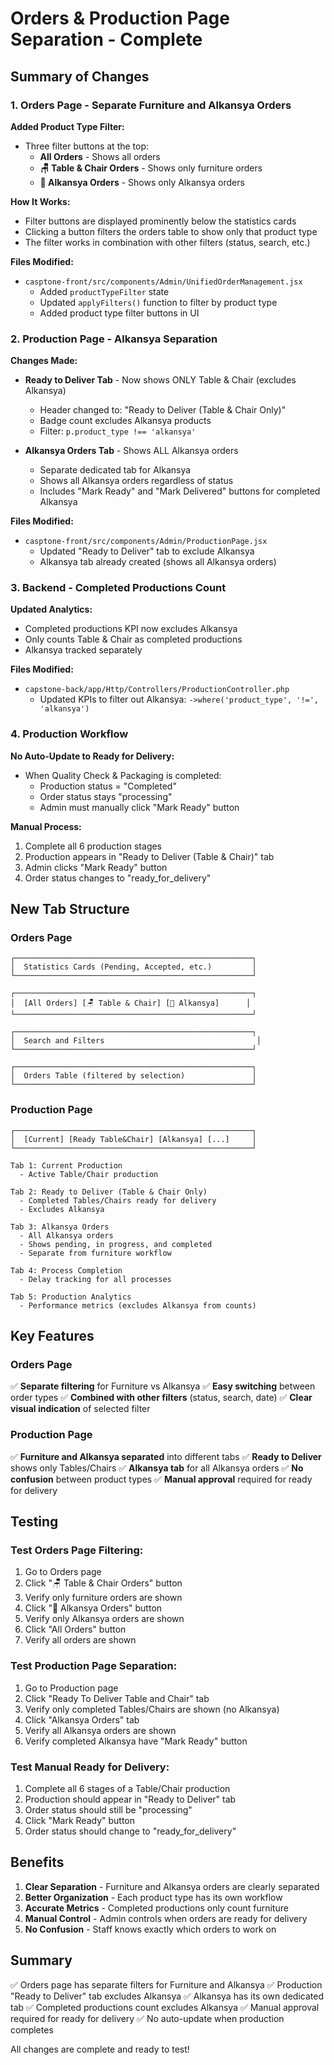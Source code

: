 # Orders & Production Page Separation - Complete

## Summary of Changes

### 1. Orders Page - Separate Furniture and Alkansya Orders

**Added Product Type Filter:**
- Three filter buttons at the top:
  - **All Orders** - Shows all orders
  - **🪑 Table & Chair Orders** - Shows only furniture orders
  - **🐷 Alkansya Orders** - Shows only Alkansya orders

**How It Works:**
- Filter buttons are displayed prominently below the statistics cards
- Clicking a button filters the orders table to show only that product type
- The filter works in combination with other filters (status, search, etc.)

**Files Modified:**
- `casptone-front/src/components/Admin/UnifiedOrderManagement.jsx`
  - Added `productTypeFilter` state
  - Updated `applyFilters()` function to filter by product type
  - Added product type filter buttons in UI

### 2. Production Page - Alkansya Separation

**Changes Made:**
- **Ready to Deliver Tab** - Now shows ONLY Table & Chair (excludes Alkansya)
  - Header changed to: "Ready to Deliver (Table & Chair Only)"
  - Badge count excludes Alkansya products
  - Filter: `p.product_type !== 'alkansya'`

- **Alkansya Orders Tab** - Shows ALL Alkansya orders
  - Separate dedicated tab for Alkansya
  - Shows all Alkansya orders regardless of status
  - Includes "Mark Ready" and "Mark Delivered" buttons for completed Alkansya

**Files Modified:**
- `casptone-front/src/components/Admin/ProductionPage.jsx`
  - Updated "Ready to Deliver" tab to exclude Alkansya
  - Alkansya tab already created (shows all Alkansya orders)

### 3. Backend - Completed Productions Count

**Updated Analytics:**
- Completed productions KPI now excludes Alkansya
- Only counts Table & Chair as completed productions
- Alkansya tracked separately

**Files Modified:**
- `capstone-back/app/Http/Controllers/ProductionController.php`
  - Updated KPIs to filter out Alkansya: `->where('product_type', '!=', 'alkansya')`

### 4. Production Workflow

**No Auto-Update to Ready for Delivery:**
- When Quality Check & Packaging is completed:
  - Production status = "Completed"
  - Order status stays "processing"
  - Admin must manually click "Mark Ready" button
  
**Manual Process:**
1. Complete all 6 production stages
2. Production appears in "Ready to Deliver (Table & Chair)" tab
3. Admin clicks "Mark Ready" button
4. Order status changes to "ready_for_delivery"

## New Tab Structure

### Orders Page
```
┌─────────────────────────────────────────────────────┐
│  Statistics Cards (Pending, Accepted, etc.)         │
└─────────────────────────────────────────────────────┘

┌─────────────────────────────────────────────────────┐
│  [All Orders] [🪑 Table & Chair] [🐷 Alkansya]      │
└─────────────────────────────────────────────────────┘

┌─────────────────────────────────────────────────────┐
│  Search and Filters                                  │
└─────────────────────────────────────────────────────┘

┌─────────────────────────────────────────────────────┐
│  Orders Table (filtered by selection)               │
└─────────────────────────────────────────────────────┘
```

### Production Page
```
┌─────────────────────────────────────────────────────┐
│  [Current] [Ready Table&Chair] [Alkansya] [...]     │
└─────────────────────────────────────────────────────┘

Tab 1: Current Production
  - Active Table/Chair production

Tab 2: Ready to Deliver (Table & Chair Only)
  - Completed Tables/Chairs ready for delivery
  - Excludes Alkansya

Tab 3: Alkansya Orders
  - All Alkansya orders
  - Shows pending, in progress, and completed
  - Separate from furniture workflow

Tab 4: Process Completion
  - Delay tracking for all processes

Tab 5: Production Analytics
  - Performance metrics (excludes Alkansya from counts)
```

## Key Features

### Orders Page
✅ **Separate filtering** for Furniture vs Alkansya
✅ **Easy switching** between order types
✅ **Combined with other filters** (status, search, date)
✅ **Clear visual indication** of selected filter

### Production Page
✅ **Furniture and Alkansya separated** into different tabs
✅ **Ready to Deliver** shows only Tables/Chairs
✅ **Alkansya tab** for all Alkansya orders
✅ **No confusion** between product types
✅ **Manual approval** required for ready for delivery

## Testing

### Test Orders Page Filtering:
1. Go to Orders page
2. Click "🪑 Table & Chair Orders" button
3. Verify only furniture orders are shown
4. Click "🐷 Alkansya Orders" button
5. Verify only Alkansya orders are shown
6. Click "All Orders" button
7. Verify all orders are shown

### Test Production Page Separation:
1. Go to Production page
2. Click "Ready To Deliver Table and Chair" tab
3. Verify only completed Tables/Chairs are shown (no Alkansya)
4. Click "Alkansya Orders" tab
5. Verify all Alkansya orders are shown
6. Verify completed Alkansya have "Mark Ready" button

### Test Manual Ready for Delivery:
1. Complete all 6 stages of a Table/Chair production
2. Production should appear in "Ready to Deliver" tab
3. Order status should still be "processing"
4. Click "Mark Ready" button
5. Order status should change to "ready_for_delivery"

## Benefits

1. **Clear Separation** - Furniture and Alkansya orders are clearly separated
2. **Better Organization** - Each product type has its own workflow
3. **Accurate Metrics** - Completed productions only count furniture
4. **Manual Control** - Admin controls when orders are ready for delivery
5. **No Confusion** - Staff knows exactly which orders to work on

## Summary

✅ Orders page has separate filters for Furniture and Alkansya
✅ Production "Ready to Deliver" tab excludes Alkansya
✅ Alkansya has its own dedicated tab
✅ Completed productions count excludes Alkansya
✅ Manual approval required for ready for delivery
✅ No auto-update when production completes

All changes are complete and ready to test!
